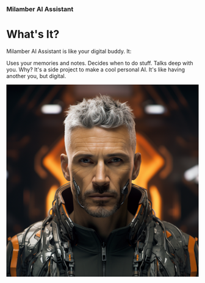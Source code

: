 ### Milamber AI Assistant

# What's It? 
Milamber AI Assistant is like your digital buddy. It:

Uses your memories and notes.
Decides when to do stuff.
Talks deep with you.
Why?
It's a side project to make a cool personal AI. It's like having another you, but digital.

![Alt text for the image](./images/milamber.png)